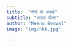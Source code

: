```yaml
---
title:  "नीचे के कपड़े"
subtitle: "अमृता प्रीतम"
author: "Meenu Beswal"
image: "img/nkk.jpg"

---
```




